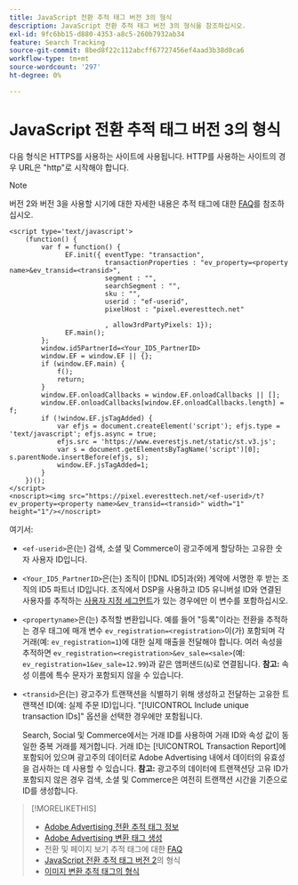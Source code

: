 ```yaml
---
title: JavaScript 전환 추적 태그 버전 3의 형식
description: JavaScript 전환 추적 태그 버전 3의 형식을 참조하십시오.
exl-id: 9fc6bb15-d880-4353-a8c5-260b7932ab34
feature: Search Tracking
source-git-commit: 8bed8f22c112abcff67727456ef4aad3b38d0ca6
workflow-type: tm+mt
source-wordcount: '297'
ht-degree: 0%

---
```


# JavaScript 전환 추적 태그 버전 3의 형식

다음 형식은 HTTPS를 사용하는 사이트에 사용됩니다. HTTP를 사용하는 사이트의 경우 URL은 &quot;http&quot;로 시작해야 합니다.

>[!NOTE]
>
>버전 2와 버전 3을 사용할 시기에 대한 자세한 내용은 추적 태그에 대한 [FAQ](/help/search-social-commerce/tracking/faqs-conversion-page-view-tracking-tags.md)를 참조하십시오.

```
<script type='text/javascript'>
    (function() {
        var f = function() {
              EF.init({ eventType: "transaction",
                        transactionProperties : "ev_property=<property name>&ev_transid=<transid>",
                        segment : "",
                        searchSegment : "",
                        sku : "",
                        userid : "ef-userid",
                        pixelHost : "pixel.everesttech.net"
                        
                        , allow3rdPartyPixels: 1});
              EF.main();
        };
        window.id5PartnerId=<Your_ID5_PartnerID>
        window.EF = window.EF || {};
        if (window.EF.main) {
            f();
            return;
        }
        window.EF.onloadCallbacks = window.EF.onloadCallbacks || [];
        window.EF.onloadCallbacks[window.EF.onloadCallbacks.length] = f;
        if (!window.EF.jsTagAdded) {
            var efjs = document.createElement('script'); efjs.type = 'text/javascript'; efjs.async = true;
            efjs.src = 'https://www.everestjs.net/static/st.v3.js';
            var s = document.getElementsByTagName('script')[0]; s.parentNode.insertBefore(efjs, s);
            window.EF.jsTagAdded=1;
        }
    })();
</script>
<noscript><img src="https://pixel.everesttech.net/<ef-userid>/t?ev_property=<property name>&ev_transid=<transid>" width="1" height="1"/></noscript>
```

여기서:

* `<ef-userid>`은(는) 검색, 소셜 및 Commerce이 광고주에게 할당하는 고유한 숫자 사용자 ID입니다.

* `<Your_ID5_PartnerID>`은(는) 조직이 [!DNL ID5]과(와) 계약에 서명한 후 받는 조직의 ID5 파트너 ID입니다. 조직에서 DSP을 사용하고 ID5 유니버설 ID와 연결된 사용자를 추적하는 [사용자 지정 세그먼트](/help/dsp/audiences/universal-ids.md)가 있는 경우에만 이 변수를 포함하십시오.

* `<propertyname>`은(는) 추적할 변환입니다. 예를 들어 &quot;등록&quot;이라는 전환을 추적하는 경우 태그에 매개 변수 `ev_registration=<registration>`이(가) 포함되며 각 거래(예: `ev_registration=1`)에 대한 실제 매출을 전달해야 합니다. 여러 속성을 추적하면 `ev_registration=<registration>&ev_sale=<sale>`(예: `ev_registration=1&ev_sale=12.99`)과 같은 앰퍼샌드(`&`)로 연결됩니다. **참고:** 속성 이름에 특수 문자가 포함되지 않을 수 있습니다.

* `<transid>`은(는) 광고주가 트랜잭션을 식별하기 위해 생성하고 전달하는 고유한 트랜잭션 ID(예: 실제 주문 ID)입니다. &quot;[!UICONTROL Include unique transaction IDs]&quot; 옵션을 선택한 경우에만 포함됩니다.

  Search, Social 및 Commerce에서는 거래 ID를 사용하여 거래 ID와 속성 값이 동일한 중복 거래를 제거합니다. 거래 ID는 [!UICONTROL Transaction Report]에 포함되어 있으며 광고주의 데이터로 Adobe Advertising 내에서 데이터의 유효성을 검사하는 데 사용할 수 있습니다. **참고:** 광고주의 데이터에 트랜잭션당 고유 ID가 포함되지 않은 경우 검색, 소셜 및 Commerce은 여전히 트랜잭션 시간을 기준으로 ID를 생성합니다.

<!-- add more links -->

>[!MORELIKETHIS]
>
>* [Adobe Advertising 전환 추적 태그 정보](/help/search-social-commerce/tracking/conversion-tracking-advertising.md)
>* [Adobe Advertising 변환 태그 생성](/help/search-social-commerce/tools/conversion-tag-generate.md)
>* 전환 및 페이지 보기 추적 태그에 대한 [FAQ](/help/search-social-commerce/tracking/faqs-conversion-page-view-tracking-tags.md)
>* [JavaScript 전환 추적 태그 버전 2](format-conversion-tag-jsv2.md)의 형식
>* [이미지 변환 추적 태그의 형식](format-conversion-tag-image.md)
